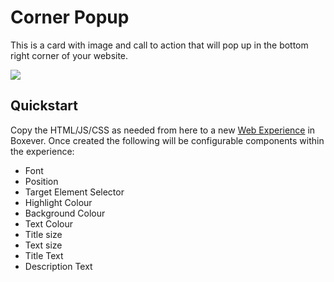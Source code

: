 # Corner Popup
This is a card with image and call to action that will pop up in the bottom right corner of your website.

![](corner-popup.gif)

## Quickstart
Copy the HTML/JS/CSS as needed from here to a new [Web Experience](https://documentation.boxever.com/docs/using-custom-code) in Boxever. Once created the following will be configurable components within the experience:
- Font
- Position
- Target Element Selector
- Highlight Colour
- Background Colour
- Text Colour
- Title size
- Text size
- Title Text
- Description Text